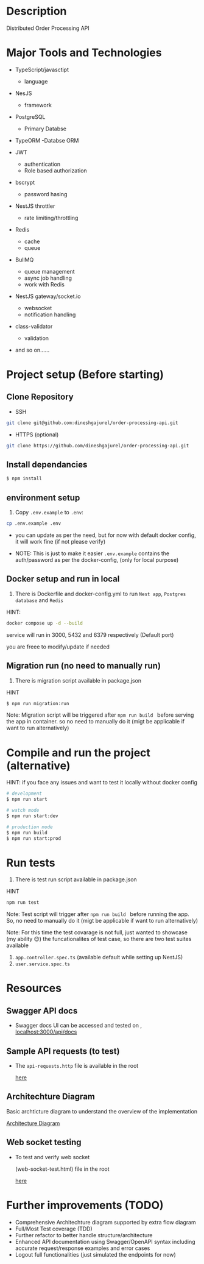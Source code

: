 # Description

Distributed Order Processing API

# Major Tools and Technologies

- TypeScript/javasctipt
  - language

- NesJS
  - framework

- PostgreSQL
  - Primary Databse

- TypeORM
  -Databse ORM

- JWT
  - authentication
  - Role based authorization

- bscrypt
  - password hasing

- NestJS throttler
  - rate limiting/throttling

- Redis
  - cache
  - queue

- BullMQ
  - queue management
  - async job handling
  - work with Redis
- NestJS gateway/socket.io
  - websocket
  - notification handling

- class-validator
  - validation

- and so on......

# Project setup (Before starting)

## Clone Repository

- SSH

```bash
git clone git@github.com:dineshgajurel/order-processing-api.git
```

- HTTPS (optional)

```bash
git clone https://github.com/dineshgajurel/order-processing-api.git
```

## Install dependancies

```bash
$ npm install
```

## environment setup

1. Copy `.env.example` to `.env`:

```bash
cp .env.example .env
```

- you can update as per the need, but for now with default docker config, it will work fine (if not please verify)

- NOTE: This is just to make it easier `.env.example` contains the auth/password as per the docker-config, (only for local purpose)

## Docker setup and run in local

1.  There is Dockerfile and docker-config.yml to run `Nest app`, `Postgres database` and `Redis`

HINT:

```bash
docker compose up -d --build
```

service will run in 3000, 5432 and 6379 respectively (Default port)

you are freee to modify/update if needed

## Migration run (no need to manually run)

1.  There is migration script available in package.json

HINT

```bash
$ npm run migration:run
```

Note: Migration script will be triggered after `npm run build ` before serving the app in container. so no need to manually do it (migt be applicable if want to run alternatively)

# Compile and run the project (alternative)

HINT: if you face any issues and want to test it locally without docker config

```bash
# development
$ npm run start

# watch mode
$ npm run start:dev

# production mode
$ npm run build
$ npm run start:prod
```

# Run tests

1. There is test run script available in package.json

HINT

```bash
npm run test
```

Note: Test script will trigger after `npm run build ` before running the app. So, no need to manually do it (migt be applicable if want to run alternatively)

Note: For this time the test covarage is not full, just wanted to showcase (my ability 😊) the funcationalites of test case,
so there are two test suites available

1. `app.controller.spec.ts` (available default while setting up NestJS)
2. `user.service.spec.ts`

# Resources

## Swagger API docs

- Swagger docs UI can be accessed and tested on ,[ localhost:3000/api/docs](http://localhost:3000/api/docs)

## Sample API requests (to test)

- The `api-requests.http` file is available in the root

  [here](https://github.com/dineshgajurel/order-processing-api/blob/main/api-requests.http)

## Architechture Diagram

Basic archticture diagram to understand the overview of the implementation

[Architecture Diagram](https://lucid.app/lucidchart/f310969a-085d-4923-bb9d-54e29f00a254/edit?viewport_loc=-1045%2C-821%2C2705%2C1189%2C0_0&invitationId=inv_d7689ae2-19d5-4cd6-8d92-5cde0be52f6e)

## Web socket testing

- To test and verify web socket

  (web-socket-test.html) file in the root

  [here](https://github.com/dineshgajurel/order-processing-api/blob/main/web-socket-test.html)

# Further improvements (TODO)

- Comprehensive Architechture diagram supported by extra flow diagram
- Full/Most Test coverage (TDD)
- Further refactor to better handle structure/architecture
- Enhanced API documentation using Swagger/OpenAPI syntax including accurate request/response examples and error cases
- Logout full functionalities (just simulated the endpoints for now)
